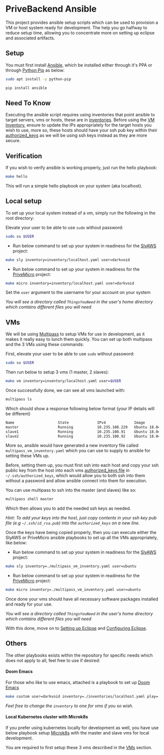 # PriveBackend Ansible
This project provides ansible setup scripts which can be used to provision a
VM or host system ready for development. The help you go halfway to reduce setup time,
allowing you to concentrate more on setting up eclipse and associated artifacts.

## Setup
You must first install [Ansible](https://docs.ansible.com/ansible/latest/installation_guide/index.html), which
be installed either through it's PPA or through [Python Pip](https://pypi.org/project/pip/) as below:

```bash
sudo apt install -y python-pip

pip install ansible
```

## Need To Know

Executing the ansible script requires using inventories that point ansible to target servers, vms or hosts, these 
are in [inventories](./inventories). Before using the [VM Inventory](./inventories/vm.yaml), ensure to update the IPs
appropriately for the target hosts you wish to use, more so, these hosts should have your ssh pub key within their
[authorized_keys](https://www.ssh.com/ssh/authorized_keys/) as we will be using ssh keys instead as they are more secure.
  
  
## Verification
If you wish to verify ansible is working properly, just run the hello playbook:

```bash
make hello
```

This will run a simple hello playbook on your system (aka localhost).

## Local setup
To set up your local system instead of a vm, simply run the following in the root directory:

Elevate your user to be able to use `sudo` without password:

```bash
sudo su $USER
```

- Run below command to set up your system in readiness for the [SlyAWS](https://github.com/JSchillinger/SlyAWS) project:

```bash
make sly inventory=inventory/localhost.yaml user=darkvoid
```

- Run below command to set up your system in readiness for the [PriveMicro](https://github.com/JSchillinger/PriveMicro) project:

```bash
make micro inventory=inventory/localhost.yaml user=darkvoid
```

Set the `user` argument to the username for your account on your system

*You will see a directory called `ThingsYouNeed` in the user's home directory which contains different files you will need*


## VMs
We will be using [Multipass](https://multipass.run/) to setup VMs for use in development, as it makes it 
really easy to lunch them quickly. You can set up both multipass and the 3 VMs using these commands:

First, elevate your user to be able to use `sudo` without password:

```bash
sudo su $USER
```

Then run below to setup 3 vms (1 master, 2 slaves):

```bash
make vm inventory=inventory/localhost.yaml user=$USER
```

Once successfully done, we can see all vms launched with:

```bash
multipass ls
```

Which should show a response following below format (your IP details will be different)

```bash
Name                    State             IPv4             Image
master                  Running           10.235.108.229   Ubuntu 18.04 LTS
slave1                  Running           10.235.108.91    Ubuntu 18.04 LTS
slave2                  Running           10.235.108.92    Ubuntu 18.04 LTS
```

More so, ansible would have generated a new inventory file called `multipass_vm_inventory.yaml`
which you can use to supply to ansible for setting these VMs up.

Before, setting them up, you must first ssh into each host and copy your ssh public key from the host into each 
vms [authorized_keys file](https://www.ssh.com/ssh/authorized_keys/) in `~/.ssh/authorized_keys`, which would 
allow you to both ssh into them without a password and allow ansible connect into them for execution.

You can use multipass to ssh into the master (and slaves) like so:

```bash
multipass shell master
```

Which then allows you to add the needed ssh keys as needed.

*Hint: To add your keys into the host, just copy contents in your ssh key pub file (e.g `~/.ssh/id_rsa.pub`) into the `authorized_keys` on a new line.*

Once the keys have being copied properly, then you can execute either the SlyAWS or PriveMicro 
ansible playbooks to set up all the VMs appropriately, like below:

- Run below command to set up your system in readiness for the [SlyAWS](https://github.com/JSchillinger/SlyAWS) project:

```bash
make sly inventory=./multipass_vm_inventory.yaml user=ubuntu
```

- Run below command to set up your system in readiness for the [PriveMicro](https://github.com/JSchillinger/PriveMicro) project:

```bash
make micro inventory=./multipass_vm_inventory.yaml user=ubuntu
```

Once done your vms should have all necessary software packages installed and ready for your use.

*You will see a directory called `ThingsYouNeed` in the user's home directory which contains different files you will need*

With this done, move on to [Setting up Eclipse](https://sites.google.com/privetechnologies.com/tech/tech/devops/virtualization/setup-of-developer-box?pli=1&authuser=1#h.p_6hQiR-j74Wy-)
and [Configuring Eclipse](https://sites.google.com/a/wismore.com/privemanagers-developer-wiki/development/build-environment/eclipse).


## Others
The other playbooks exists within the repository for specific needs which does not apply to all, 
feel free to use if desired:

#### Doom Emacs

For those who like to use emacs, attached is a playbook to set up [Doom Emacs](https://github.com/hlissner/doom-emacs)

```bash
make custom user=darkvoid inventory=./inventories/localhost.yaml play=./doom_emacs.yaml
```

*Feel free to change the `inventory` to one for vms if you so wish.*

#### Local Kubernetes cluster with Microk8s

If you prefer using kubernetes locally for development as well, you have use below playbook 
setup [Microk8s](https://microk8s.io/) with the master and slave vms for local development.

You are required to first setup these 3 vms described in the [VMs](#vms) section.